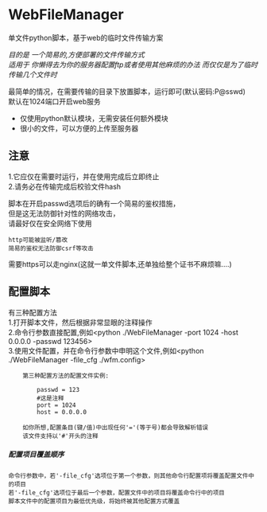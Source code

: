 # WebFileManager
单文件python脚本，基于web的临时文件传输方案



*目的是 一个简易的,方便部署的文件传输方式*  
*适用于 你懒得去为你的服务器配置ftp或者使用其他麻烦的办法 而仅仅是为了临时传输几个文件时*  

最简单的情况，在需要传输的目录下放置脚本，运行<python WebFileManager.py>即可(默认密码:P@sswd)  
默认在1024端口开启web服务  

* 仅使用python默认模块，无需安装任何额外模块  
* 很小的文件，可以方便的上传至服务器

## 注意  
1.它应仅在需要时运行，并在使用完成后立即终止  
2.请务必在传输完成后校验文件hash  

脚本在开启passwd选项后的确有一个简易的鉴权措施，  
但是这无法防御针对性的网络攻击，  
请最好仅在安全网络下使用  

	http可能被监听/篡改  
	简易的鉴权无法防御csrf等攻击  

需要https可以走nginx(这就一单文件脚本,还单独给整个证书不麻烦嘛....)  

## 配置脚本  
有三种配置方法  
1.打开脚本文件，然后根据非常显眼的注释操作  
2.命令行参数直接配置,例如<python ./WebFileManager -port 1024 -host 0.0.0.0 -passwd 123456>  
3.使用文件配置，并在命令行参数中申明这个文件,例如<python ./WebFileManager -file_cfg ./wfm.config>  
```
	第三种配置方法的配置文件实例:  

		passwd = 123  
		#这是注释  
		port = 1024  
		host = 0.0.0.0  
   
	如你所想,配置条目(键/值)中出现任何'='(等于号)都会导致解析错误  
	该文件支持以'#'开头的注释
```
##### 配置项目覆盖顺序  
	命令行参数中，若'-file_cfg'选项位于第一个参数，则其他命令行配置项将覆盖配置文件中的项目  
	若'-file_cfg'选项位于最后一个参数，配置文件中的项目将覆盖命令行中的项目  
	脚本文件中的配置项目为最低优先级，将始终被其他配置方式覆盖
